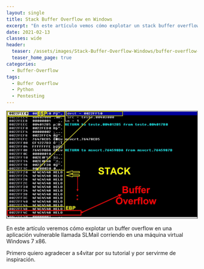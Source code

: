 ```yaml
---
layout: single
title: Stack Buffer Overflow en Windows
excerpt: "En este artículo vemos cómo explotar un stack buffer overflow en una aplicación vulnerable llamada SLMail corriendo en una máquina virtual con windows 7 x86."
date: 2021-02-13
classes: wide
header:
  teaser: /assets/images/Stack-Buffer-Overflow-Windows/buffer-overflow-windows.jpg
  teaser_home_page: true
categories:
  - Buffer-Overflow
tags:
  - Buffer Overflow
  - Python
  - Pentesting
---
```


![](/assets/images/Stack-Buffer-Overflow-Windows/buffer-overflow-windows.jpg)

En este artículo veremos cómo explotar un buffer overflow en una aplicación vulnerable llamada SLMail corriendo en una máquina virtual Windows 7 x86.

Primero quiero agradecer a s4vitar por su tutorial y por servirme de inspiración.

